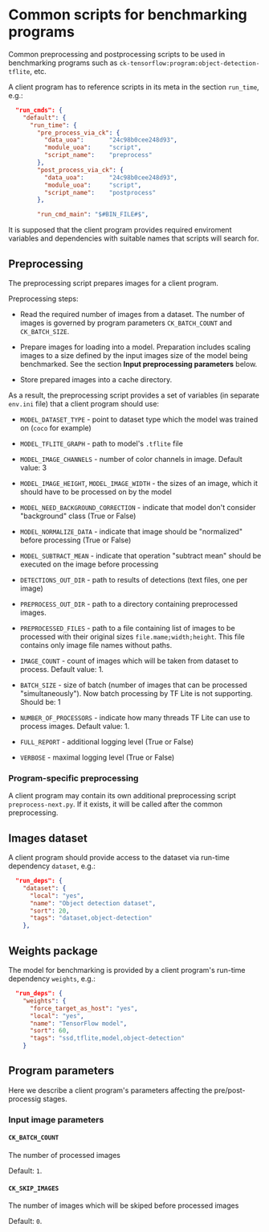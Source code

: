 # Common scripts for benchmarking programs

Common preprocessing and postprocessing scripts to be used in benchmarking
programs such as `ck-tensorflow:program:object-detection-tflite`, etc.

A client program has to reference scripts in its meta in the section `run_time`, e.g.:

```json
  "run_cmds": {
    "default": {
      "run_time": {
        "pre_process_via_ck": {
          "data_uoa":       "24c98b0cee248d93",
          "module_uoa":     "script",
          "script_name":    "preprocess"
        },
        "post_process_via_ck": {
          "data_uoa":       "24c98b0cee248d93",
          "module_uoa":     "script",
          "script_name":    "postprocess"
        },

        "run_cmd_main": "$#BIN_FILE#$",
```

It is supposed that the client program provides required enviroment variables and dependencies with suitable names that scripts will search for.


## Preprocessing

The preprocessing script prepares images for a client program.

Preprocessing steps:

- Read the required number of images from a dataset. The number of images is governed by program parameters `CK_BATCH_COUNT` and `CK_BATCH_SIZE`.
  
- Prepare images for loading into a model. Preparation includes scaling images to a size defined by the input images size of the model being benchmarked. See the section **Input preprocessing parameters** below.

- Store prepared images into a cache directory.

As a result, the preprocessing script provides a set of variables (in separate `env.ini` file) that a client program should use:

- `MODEL_DATASET_TYPE` - point to dataset type which the model was trained on (`coco` for example)
- `MODEL_TFLITE_GRAPH` - path to model's `.tflite` file
- `MODEL_IMAGE_CHANNELS` - number of color channels in image. Default value: 3
- `MODEL_IMAGE_HEIGHT`, `MODEL_IMAGE_WIDTH` - the sizes of an image, which it should have to be processed on by the model
- `MODEL_NEED_BACKGROUND_CORRECTION` - indicate that model don't consider "background" class (True or False)
- `MODEL_NORMALIZE_DATA` - indicate that image should be "normalized" before processing (True or False)
- `MODEL_SUBTRACT_MEAN` - indicate that operation "subtract mean" should be executed on the image before processing

- `DETECTIONS_OUT_DIR` - path to results of detections (text files, one per image)
- `PREPROCESS_OUT_DIR` - path to a directory containing preprocessed images.
- `PREPROCESSED_FILES` - path to a file containing list of images to be processed with their original sizes `file.mame;width;height`. This file contains only image file names without paths.

- `IMAGE_COUNT` - count of images which will be taken from dataset to process. Default value: 1.
- `BATCH_SIZE` - size of batch (number of images that can be processed "simultaneously"). Now batch processing by TF Lite is not supporting. Should be: 1

- `NUMBER_OF_PROCESSORS` - indicate how many threads TF Lite can use to process images. Default value: 1.
- `FULL_REPORT` - additional logging level (True or False)
- `VERBOSE` - maximal logging level (True or False)


### Program-specific preprocessing

A client program may contain its own additional preprocessing script  `preprocess-next.py`. If it exists, it will be called after the common preprocessing.

## Images dataset

A client program should provide access to the dataset via run-time dependency `dataset`, e.g.:

```json
  "run_deps": {
    "dataset": {
      "local": "yes",
      "name": "Object detection dataset",
      "sort": 20,
      "tags": "dataset,object-detection"
    },
```

## Weights package

The model for benchmarking is provided by a client program's run-time dependency `weights`, e.g.:

```json
  "run_deps": {
    "weights": {
      "force_target_as_host": "yes",
      "local": "yes",
      "name": "TensorFlow model",
      "sort": 60,
      "tags": "ssd,tflite,model,object-detection"
    }
```


## Program parameters

Here we describe a client program's parameters affecting the pre/post-processig stages.

### Input image parameters



#### `CK_BATCH_COUNT`

The number of processed images

Default: `1`.

#### `CK_SKIP_IMAGES`

The number of images which will be skiped before processed images

Default: `0`.
